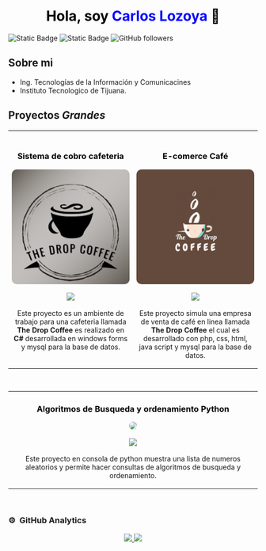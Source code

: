 <div align="center">
<h1 align="center" style="color:black;">Hola, soy <span style="color:blue;">Carlos Lozoya</span> 👋</h1>
</div>

![Static Badge](https://img.shields.io/badge/Apple-white?style=for-the-badge&logo=apple&logoColor=black&labelColor=white&color=white)
![Static Badge](https://img.shields.io/badge/|-white?style=for-the-badge&logoColor=black&labelColor=white&color=white)
![GitHub followers](https://img.shields.io/github/followers/Elcarlos2925?style=for-the-badge&logo=GitHub&logoColor=black&labelColor=white&color=white)
<br>

## Sobre mi
- Ing. Tecnologías de la Información y Comunicacines
- Instituto Tecnologico de Tijuana.

## Proyectos *Grandes*
<table>
<tr>
<td width="50%">
<h3 align="center" style="color:black;">Sistema de cobro cafeteria</h3>
<div align="center">
<a href="https://github.com/Elcarlos2925/WindowsForms_TheDropCoffee.git" target="_blank">
  <img src="https://github.com/Elcarlos2925/Proyecto/blob/master/img/oldlogo.png" width="400" style="border-radius: 10px;">
</a>
<p>
<a href="https://github.com/Elcarlos2925/WindowsForms_TheDropCoffee.git" target="_blank">
<img src="https://img.shields.io/badge/Github-black?style=for-the-badge&logo=Github&logoColor=white&labelColor=black&color=black">
</a>
</p>
<p>Este proyecto es un ambiente de trabajo para una cafeteria llamada <strong>The Drop Coffee</strong> es realizado en <strong>C#</strong> desarrollada en windows forms y mysql para la base de datos.</p>
</div>
                                                                                      
</td>

<td width="50%">
               <br>
<h3 align="center" style="color:black;">E-comerce Café</h3>
<div align="center">                                       
<a href="https://github.com/Elcarlos2925/Proyecto.git" target="_blank"><img src="https://github.com/Elcarlos2925/Proyecto/blob/master/img/logo.png" width="400" style="border-radius: 10px;"></a>
<br>
<p>
<a href="https://github.com/Elcarlos2925/Proyecto.git" target="_blank">
<img src="https://img.shields.io/badge/Github-black?style=for-the-badge&logo=Github&logoColor=white&labelColor=black&color=black">
</a>
</p>
</p>Este proyecto simula una empresa de venta de café en linea llamada <strong>The Drop Coffee</strong> el cual es desarrollado con php, css, html, java script y mysql para la base de datos.</p>
</div>                                                             
</table>                                                                                 
</div>
<br>

<table>
<tr>
<td width="100%">
<h3 align="center" style="color:black;">Algoritmos de Busqueda y ordenamiento Python</h3>
<div align="center">
<a href="https://github.com/Elcarlos2925/Estructura-y-organizacion-de-datos" target="_blank"><img src="https://github.com/Elcarlos2925/Estructura-y-organizacion-de-datos/blob/main/quicksort.png" width="400" style="border-radius: 10px;"></a>
<p>
<a href="https://github.com/Elcarlos2925/Estructura-y-organizacion-de-datos" target="_blank">
<img src="https://img.shields.io/badge/Github-black?style=for-the-badge&logo=Github&logoColor=white&labelColor=black&color=black">
</a>
</p>
<p>Este proyecto en consola de python muestra una lista de numeros aleatorios y permite hacer consultas de algoritmos de busqueda y ordenamiento.</p>
</div>
                                                                                      
</td>                                                    
</table>                                                                                 
</div>
<br>

### ⚙️ &nbsp;GitHub Analytics

<p align="center">
<a href="https://github.com/Elcarlos2925">
  <img height="180em" src="https://github-readme-stats-eight-theta.vercel.app/api?username=Elcarlos2925&show_icons=true&theme=algolia&include_all_commits=true&count_private=true"/>
  <img height="180em" src="https://github-readme-stats-eight-theta.vercel.app/api/top-langs/?username=Elcarlos2925&layout=compact&langs_count=8&theme=algolia"/>
</a>
</p>
